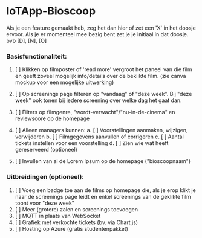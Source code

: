 # IoTApp-Bioscoop
Als je een feature gemaakt heb, zeg het dan hier of zet een 'X' in het doosje ervoor. 
Als je er momenteel mee bezig bent zet je je initiaal in dat doosje. bvb [D], [N], [O]
### Basisfunctionaliteit:

1. [ ] Klikken op filmposter of 'read more' vergroot het paneel van die film en geeft zoveel mogelijk info/details over de beklikte film. (zie canva mockup voor een mogelijke uitwerking)

2. [ ] Op screenings page filteren op "vandaag" of "deze week". Bij "deze week" ook tonen bij iedere screening over welke dag het gaat dan.

3. [ ] Filters op filmgenre, "wordt-verwacht"/"nu-in-de-cinema" en reviewscore op de homepage

4. [ ] Alleen managers kunnen:
  a. [ ] Voorstellingen aanmaken, wijzigen, verwijderen
  b. [ ] Filmgegevens aanvullen of corrigeren
  c. [ ] Aantal tickets instellen voor een voorstelling
  d. [ ] Zien wie wat heeft gereserveerd (optioneel)

5. [ ] Invullen van al de Lorem Ipsum op de homepage ("bioscoopnaam")

### Uitbreidingen (optioneel):

1. [ ] Voeg een badge toe aan de films op homepage die, als je erop klikt je naar de screenings page leidt en enkel screenings van de geklikte film toont voor "deze week"
2. [ ] Meer (grotere) zalen en screenings toevoegen
3. [ ] MQTT in plaats van WebSocket
4. [ ] Grafiek met verkochte tickets (bv. via Chart.js)
5. [ ] Hosting op Azure (gratis studentenpakket)

